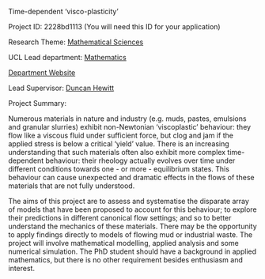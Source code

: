 Time-dependent ‘visco-plasticity’

Project ID: 2228bd1113
(You will need this ID for your application)

Research Theme: [Mathematical Sciences](../themes/mathematical-sciences.md)

UCL Lead department: [Mathematics](../departments/mathematics.md)

[Department Website](https://www.ucl.ac.uk/maths)

Lead Supervisor: [Duncan Hewitt](https://iris.ucl.ac.uk/iris/browse/profile?upi=DHEWI06)

Project Summary:

Numerous materials in nature and industry (e.g. muds, pastes, emulsions and granular slurries) exhibit non-Newtonian ‘viscoplastic’ behaviour: they flow like a viscous fluid under sufficient force, but clog and jam if the applied stress is below a critical ‘yield’ value. There is an increasing understanding that such materials often also exhibit more complex time-dependent behaviour: their rheology actually evolves over time under different conditions towards one - or more - equilibrium states. This behaviour can cause unexpected and dramatic effects in the flows of these materials that are not fully understood. 
 
 The aims of this project are to assess and systematise the disparate array of models that have been proposed to account for this behaviour; to explore their predictions in different canonical flow settings; and so to better understand the mechanics of these materials. There may be the opportunity to apply findings directly to models of flowing mud or industrial waste. The project will involve mathematical modelling, applied analysis and some numerical simulation. The PhD student should have a background in applied mathematics, but there is no other requirement besides enthusiasm and interest.